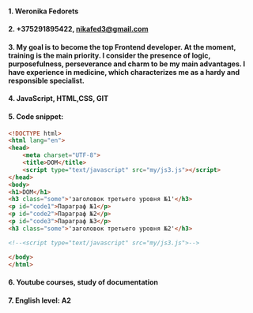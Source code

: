 #### 1.	Weronika Fedorets
#### 2.  +375291895422, nikafed3@gmail.com
#### 3.  My goal is to become the top Frontend developer. At the moment, training is the main priority. I consider the presence of logic, purposefulness, perseverance and charm to be my main advantages. I have experience in medicine, which characterizes me as a hardy and responsible specialist.
#### 4. JavaScript, HTML,CSS, GIT
#### 5. Code snippet:
```HTML
<!DOCTYPE html>
<html lang="en">
<head>
    <meta charset="UTF-8">
    <title>DOM</title>
    <script type="text/javascript" src="my/js3.js"></script>
</head>
<body>
<h1>DOM</h1>
<h3 class="some">'заголовок третьего уровня №1'</h3>
<p id="code1">Параграф №1</p>
<p id="code2">Параграф №2</p>
<p id="code3">Параграф №3</p>
<h3 class="some">'заголовок третьего уровня №2'</h3>

<!--<script type="text/javascript" src="my/js3.js">-->

</body>
</html>
```
#### 6. Youtube courses, study of documentation
#### 7. English level: A2

